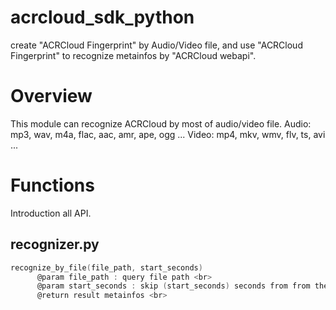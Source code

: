# acrcloud_sdk_python
create "ACRCloud Fingerprint" by Audio/Video file, and use "ACRCloud Fingerprint" to recognize metainfos by "ACRCloud webapi".

# Overview
This module can recognize ACRCloud by most of audio/video file.
      Audio: mp3, wav, m4a, flac, aac, amr, ape, ogg ...
      Video: mp4, mkv, wmv, flv, ts, avi ...
      
# Functions
Introduction all API.
## recognizer.py
```c
recognize_by_file(file_path, start_seconds)
      @param file_path : query file path <br>
      @param start_seconds : skip (start_seconds) seconds from from the beginning of (filePath) <br>
      @return result metainfos <br>
```

